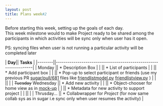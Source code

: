 ```yaml
---
layout: post
title: Plans week#2
---
```


Before starting this week, setting up the goals of each day.<br>
This week milestone would to make Project ready to be shared among the participants in which activities will be sync only when user has it open.

PS: syncing files when user is not running a particular activity will be completed later

| **Day**|| **Tasks**                                                        |
|--------||------------------------------------------------------------------|
| Monday || * Description Box |
|        || * List of participants |
|        || * Add participant box |
|        || * Pop-up to select participant or friends (use my previous PR [sugar/pull/681](https://github.com/sugarlabs/sugar/pull/681) files like [friendlistmodel.py](https://github.com/AbrahmAB/sugar/blob/bf477466db711b7758b9cd8f8b8d989379bf9d63/src/jarabe/view/friendlistmodel.py) [friendlistview.py](https://github.com/AbrahmAB/sugar/blob/bf477466db711b7758b9cd8f8b8d989379bf9d63/src/jarabe/view/friendlistview.py) ) |
|        || |
| ~~Tuesday~~ Wednesday || * Add new activity |
|        || * Object-chooser for home view as in [mock-up](https://github.com/AbrahmAB/sugar-prototype/compare/prototype) |
|         || * Metadata for new activity to support project |
| || |
| Thrusday... || * Collabwrapper for *Project* (for now same collab sys as in sugar i.e sync only when user resumes the activity) |

